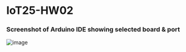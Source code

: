 # IoT25-HW02

### Screenshot of Arduino IDE showing selected board & port
![image](https://github.com/user-attachments/assets/a8a597fd-d77c-4754-b511-bb00bac1f7bd)
